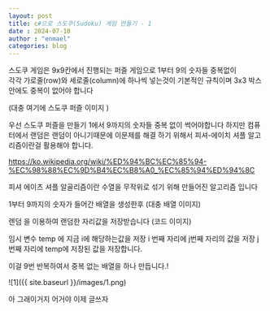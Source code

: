 ```yaml
---
layout: post
title: c#으로 스도쿠(Sudoku) 게임 만들기 - 1
date : 2024-07-10
author : "enmael"
categories: blog
---
```

스도쿠 게임은 9x9칸에서 진행되는 퍼즐 게임으로
1부터 9의 숫자들 중복없이  
각각 가로줄(row)와 세로줄(column)에 하나씩 넣는것이 기본적인 규칙이며
3x3 박스 안에도 중복이 없어야 합니다

(대충 여기에 스도쿠 퍼즐 이미지 )

우선 스도쿠 퍼즐을 만들기 1에서 9까지의 숫자들 중복 없이 썩어야합니다 
하지만 컴퓨터에서 랜덤은 랜덤이 아니기때문에 이문제를 해결 하기 위해서 
피셔-에이치 셔플 알고리즘이란걸 활용해야 합니다. 

https://ko.wikipedia.org/wiki/%ED%94%BC%EC%85%94-%EC%98%88%EC%9D%B4%EC%B8%A0_%EC%85%94%ED%94%8C

피셔 에이츠 셔플 알골리즘이란 수열을 무작위로 섞기 위해 만들어진 알고리즘 입니다 

1부터 9까지의 숫자가 들어간 배열을 생성한후 
(대충 배열 이미지)

렌덤 을 이용하여 랜덤한 자리값을 저장받습니다
(코드 이미지)

임시 변수 temp 에 지금  i에 해당하는값을 저장 
i 번째 자리에 j번째 자리의 값을 저장 
j 번째 자리에 temp에 저장된 값을 저장합니다. 

이걸 9번 반복하여서 중복 없는 배열을 하나 만듭니다.!

![1]({{ site.baseurl }}/images/1.png)

아 그래이거지 어거야 이제 글쓰자 

